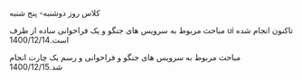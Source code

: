 کلاس روز دوشنبه- پنج شنبه

مباحث مربوط به سرویس های جنگو و یک فراخوانی ساده از طرف ui تاکنون انجام شده است.1400/12/14


مباحث مربوط به سرویس های جنگو و فراخوانی و رسم یک چارت انجام شد.1400/12/15
